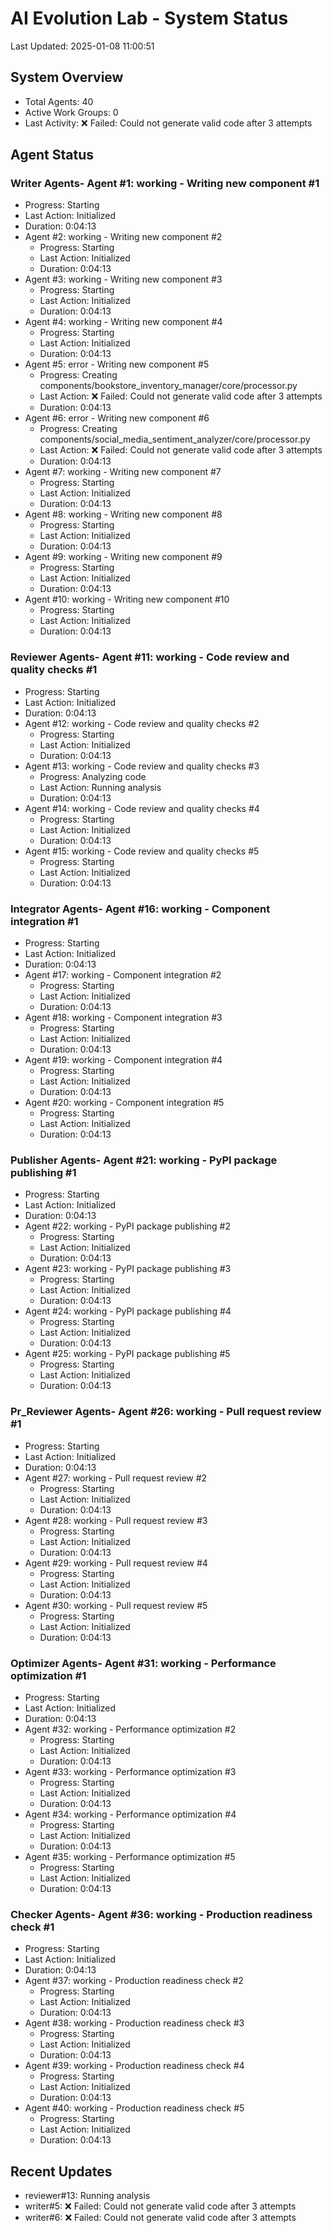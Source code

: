 # AI Evolution Lab - System Status
Last Updated: 2025-01-08 11:00:51

## System Overview
- Total Agents: 40
- Active Work Groups: 0
- Last Activity: ❌ Failed: Could not generate valid code after 3 attempts

## Agent Status

### Writer Agents- Agent #1: working - Writing new component #1
  - Progress: Starting
  - Last Action: Initialized
  - Duration: 0:04:13
- Agent #2: working - Writing new component #2
  - Progress: Starting
  - Last Action: Initialized
  - Duration: 0:04:13
- Agent #3: working - Writing new component #3
  - Progress: Starting
  - Last Action: Initialized
  - Duration: 0:04:13
- Agent #4: working - Writing new component #4
  - Progress: Starting
  - Last Action: Initialized
  - Duration: 0:04:13
- Agent #5: error - Writing new component #5
  - Progress: Creating components/bookstore_inventory_manager/core/processor.py
  - Last Action: ❌ Failed: Could not generate valid code after 3 attempts
  - Duration: 0:04:13
- Agent #6: error - Writing new component #6
  - Progress: Creating components/social_media_sentiment_analyzer/core/processor.py
  - Last Action: ❌ Failed: Could not generate valid code after 3 attempts
  - Duration: 0:04:13
- Agent #7: working - Writing new component #7
  - Progress: Starting
  - Last Action: Initialized
  - Duration: 0:04:13
- Agent #8: working - Writing new component #8
  - Progress: Starting
  - Last Action: Initialized
  - Duration: 0:04:13
- Agent #9: working - Writing new component #9
  - Progress: Starting
  - Last Action: Initialized
  - Duration: 0:04:13
- Agent #10: working - Writing new component #10
  - Progress: Starting
  - Last Action: Initialized
  - Duration: 0:04:13

### Reviewer Agents- Agent #11: working - Code review and quality checks #1
  - Progress: Starting
  - Last Action: Initialized
  - Duration: 0:04:13
- Agent #12: working - Code review and quality checks #2
  - Progress: Starting
  - Last Action: Initialized
  - Duration: 0:04:13
- Agent #13: working - Code review and quality checks #3
  - Progress: Analyzing code
  - Last Action: Running analysis
  - Duration: 0:04:13
- Agent #14: working - Code review and quality checks #4
  - Progress: Starting
  - Last Action: Initialized
  - Duration: 0:04:13
- Agent #15: working - Code review and quality checks #5
  - Progress: Starting
  - Last Action: Initialized
  - Duration: 0:04:13

### Integrator Agents- Agent #16: working - Component integration #1
  - Progress: Starting
  - Last Action: Initialized
  - Duration: 0:04:13
- Agent #17: working - Component integration #2
  - Progress: Starting
  - Last Action: Initialized
  - Duration: 0:04:13
- Agent #18: working - Component integration #3
  - Progress: Starting
  - Last Action: Initialized
  - Duration: 0:04:13
- Agent #19: working - Component integration #4
  - Progress: Starting
  - Last Action: Initialized
  - Duration: 0:04:13
- Agent #20: working - Component integration #5
  - Progress: Starting
  - Last Action: Initialized
  - Duration: 0:04:13

### Publisher Agents- Agent #21: working - PyPI package publishing #1
  - Progress: Starting
  - Last Action: Initialized
  - Duration: 0:04:13
- Agent #22: working - PyPI package publishing #2
  - Progress: Starting
  - Last Action: Initialized
  - Duration: 0:04:13
- Agent #23: working - PyPI package publishing #3
  - Progress: Starting
  - Last Action: Initialized
  - Duration: 0:04:13
- Agent #24: working - PyPI package publishing #4
  - Progress: Starting
  - Last Action: Initialized
  - Duration: 0:04:13
- Agent #25: working - PyPI package publishing #5
  - Progress: Starting
  - Last Action: Initialized
  - Duration: 0:04:13

### Pr_Reviewer Agents- Agent #26: working - Pull request review #1
  - Progress: Starting
  - Last Action: Initialized
  - Duration: 0:04:13
- Agent #27: working - Pull request review #2
  - Progress: Starting
  - Last Action: Initialized
  - Duration: 0:04:13
- Agent #28: working - Pull request review #3
  - Progress: Starting
  - Last Action: Initialized
  - Duration: 0:04:13
- Agent #29: working - Pull request review #4
  - Progress: Starting
  - Last Action: Initialized
  - Duration: 0:04:13
- Agent #30: working - Pull request review #5
  - Progress: Starting
  - Last Action: Initialized
  - Duration: 0:04:13

### Optimizer Agents- Agent #31: working - Performance optimization #1
  - Progress: Starting
  - Last Action: Initialized
  - Duration: 0:04:13
- Agent #32: working - Performance optimization #2
  - Progress: Starting
  - Last Action: Initialized
  - Duration: 0:04:13
- Agent #33: working - Performance optimization #3
  - Progress: Starting
  - Last Action: Initialized
  - Duration: 0:04:13
- Agent #34: working - Performance optimization #4
  - Progress: Starting
  - Last Action: Initialized
  - Duration: 0:04:13
- Agent #35: working - Performance optimization #5
  - Progress: Starting
  - Last Action: Initialized
  - Duration: 0:04:13

### Checker Agents- Agent #36: working - Production readiness check #1
  - Progress: Starting
  - Last Action: Initialized
  - Duration: 0:04:13
- Agent #37: working - Production readiness check #2
  - Progress: Starting
  - Last Action: Initialized
  - Duration: 0:04:13
- Agent #38: working - Production readiness check #3
  - Progress: Starting
  - Last Action: Initialized
  - Duration: 0:04:13
- Agent #39: working - Production readiness check #4
  - Progress: Starting
  - Last Action: Initialized
  - Duration: 0:04:13
- Agent #40: working - Production readiness check #5
  - Progress: Starting
  - Last Action: Initialized
  - Duration: 0:04:13


## Recent Updates
- reviewer#13: Running analysis
- writer#5: ❌ Failed: Could not generate valid code after 3 attempts
- writer#6: ❌ Failed: Could not generate valid code after 3 attempts

